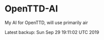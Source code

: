 # OpenTTD-AI
My AI for OpenTTD, will use primarily air

Latest backup: Sun Sep 29 19:11:02 UTC 2019
